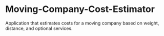 # Moving-Company-Cost-Estimator
Application that estimates costs for a moving company based on weight, distance, and optional services.
